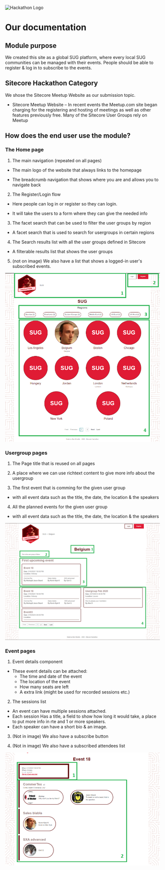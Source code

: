 ![Hackathon Logo](documentation/images/hackathon.png?raw=true "Hackathon Logo")

# Our documentation

## Module purpose
We created this site as a global SUG platform, where every local SUG communities can be managed with their events.
People should be able to register & log in to subscribe to the events.

## Sitecore Hackathon Category
We shose the Sitecore Meetup Website as our submission topic.

- Sitecore Meetup Website – In recent events the Meetup.com site began charging for the registering and hosting of meetings as well as other features previously free. Many of the Sitecore User Groups rely on Meetup

## How does the end user use the module?

### The Home page

1. The main navigation (repeated on all pages)

- The main logo of the website that always links to the homepage

- The breadcrumb navigation that shows where you are and allows you to navigate back

2. The Register/Login flow

- Here people can log in or register so they can login.

- It will take the users to a form where they can give the needed info

3. The facet search that can be used to filter the user groups by region

- A facet search that is used to search for usergroups in certain regions

4. The Search results list with all the user groups defined in Sitecore

- A filterable results list that shows the user groups

5. (not on image) We also have a list that shows a logged-in user's subscribed events.

![Example of the home page](/documentation/images/Homepage.png)

### Usergroup pages

1. The Page title that is reused on all pages

2. A place where we can use richtext content to give more info about the usergroup

3. The first event that is comming for the given user group

- with all event data such as the title, the date, the location & the speakers

4. All the planned events for the given user group

- with all event data such as the title, the date, the location & the speakers

![Example of the Usergroup detail page](/documentation/images/UserGroupDetailPage.png)

### Event pages

1. Event details component

- These event details can be attached:
  - The time and date of the event
  - The location of the event
  - How many seats are left
  - A extra link (might be used for recorded sessions etc.)

2. The sessions list

- An event can have multiple sessions attached.
- Each session Has a title, a field to show how long it would take, a place to put more info in rte and 1 or more speakers.
- Each speaker can have a short bio & an image.

3. (Not in image) We also have a subscribe button

4. (Not in image) We also have a subscribed attendees list

![Example of the Event detail page](/documentation/images/EventDetailPage.png)